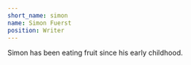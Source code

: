 ```yaml
---
short_name: simon
name: Simon Fuerst
position: Writer
---
```

Simon has been eating fruit since his early childhood.

